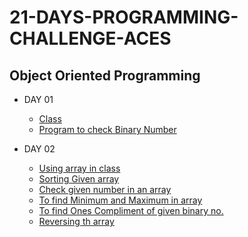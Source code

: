 # 21-DAYS-PROGRAMMING-CHALLENGE-ACES

## Object Oriented Programming

* DAY 01
     * [Class](https://github.com/Shantanu003/21-DAYS-PROGRAMMING-CHALLENGE-ACES/blob/main/DAY_01/Class.cpp)
     * [Program to check Binary Number](https://github.com/Shantanu003/21-DAYS-PROGRAMMING-CHALLENGE-ACES/blob/main/DAY_01/check_binary.cpp)
     
* DAY 02
     * [Using array in class](https://github.com/Shantanu003/21-DAYS-PROGRAMMING-CHALLENGE-ACES/blob/main/DAY_02/Array_in_class.cpp)
     * [Sorting Given array](https://github.com/Shantanu003/21-DAYS-PROGRAMMING-CHALLENGE-ACES/blob/main/DAY_02/Sorting_array.cpp)
     * [Check given number in an array](https://github.com/Shantanu003/21-DAYS-PROGRAMMING-CHALLENGE-ACES/blob/main/DAY_02/check_no_in_array.cpp.cpp)
     * [To find Minimum and Maximum in array](https://github.com/Shantanu003/21-DAYS-PROGRAMMING-CHALLENGE-ACES/blob/main/DAY_02/min_max.cpp)
     * [To find Ones Compliment of given binary no.](https://github.com/Shantanu003/21-DAYS-PROGRAMMING-CHALLENGE-ACES/blob/main/DAY_02/ones_compliment.cpp)
     * [Reversing th array](https://github.com/Shantanu003/21-DAYS-PROGRAMMING-CHALLENGE-ACES/blob/main/DAY_02/reversearray.cpp)
